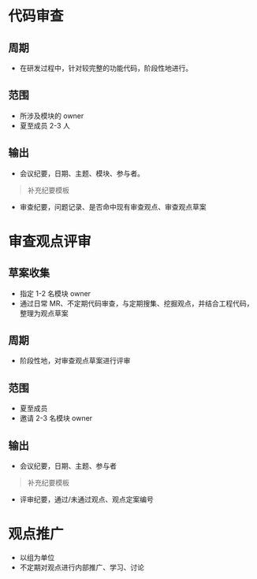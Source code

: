 # 代码审查
## 周期
- 在研发过程中，针对较完整的功能代码，阶段性地进行。

## 范围
- 所涉及模块的 owner
- 夏至成员 2-3 人

## 输出
- 会议纪要，日期、主题、模块、参与者。
> 补充纪要模板
- 审查纪要，问题记录、是否命中现有审查观点、审查观点草案

# 审查观点评审
## 草案收集
- 指定 1-2 名模块 owner
- 通过日常 MR、不定期代码审查，与定期搜集、挖掘观点，并结合工程代码，整理为观点草案

## 周期
- 阶段性地，对审查观点草案进行评审

## 范围
- 夏至成员
- 邀请 2-3 名模块 owner

## 输出
- 会议纪要，日期、主题、参与者
> 补充纪要模板
- 评审纪要，通过/未通过观点、观点定案编号

# 观点推广
- 以组为单位
- 不定期对观点进行内部推广、学习、讨论